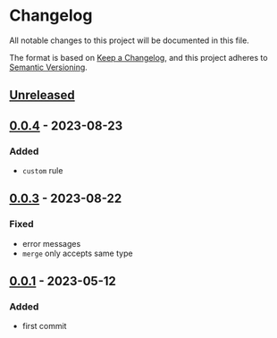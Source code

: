 # Changelog

All notable changes to this project will be documented in this file.

The format is based on [Keep a Changelog](https://keepachangelog.com/en/1.0.0/), and this project adheres to [Semantic Versioning](https://semver.org/spec/v2.0.0.html).

## [Unreleased]

## [0.0.4] - 2023-08-23

### Added

- `custom` rule

## [0.0.3] - 2023-08-22

### Fixed

- error messages
- `merge` only accepts same type

## [0.0.1] - 2023-05-12

### Added

- first commit

[Unreleased]: https://github.com/drpiou/yum/compare/v0.0.4...HEAD
[0.0.4]: https://github.com/drpiou/yum/releases/tag/v0.0.3...v0.0.4
[0.0.3]: https://github.com/drpiou/yum/releases/tag/v0.0.2...v0.0.3
[0.0.2]: https://github.com/drpiou/yum/releases/tag/v0.0.1...v0.0.2
[0.0.1]: https://github.com/drpiou/yum/releases/tag/v0.0.1
